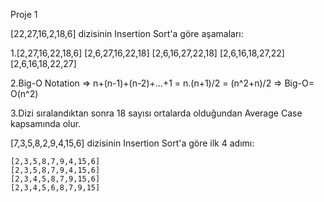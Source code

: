 Proje 1

[22,27,16,2,18,6] dizisinin Insertion Sort'a göre aşamaları:

1.[2,27,16,22,18,6]
	[2,6,27,16,22,18]
	[2,6,16,27,22,18]
	[2,6,16,18,27,22]
	[2,6,16,18,22,27]

2.Big-O Notation => n+(n-1)+(n-2)+...+1 = n.(n+1)/2 = (n^2+n)/2 => Big-O= O(n^2)

3.Dizi sıralandıktan sonra 18 sayısı ortalarda olduğundan Average Case kapsamında olur.


[7,3,5,8,2,9,4,15,6] dizisinin Insertion Sort'a göre ilk 4 adımı:

	[2,3,5,8,7,9,4,15,6]
	[2,3,5,8,7,9,4,15,6]
	[2,3,4,5,8,7,9,15,6]
	[2,3,4,5,6,8,7,9,15]
